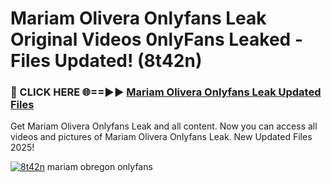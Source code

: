 # Mariam Olivera Onlyfans Leak Original Videos 0nlyFans Leaked - Files Updated! (8t42n)

<h3>🔴 CLICK HERE 🌐==►► <a href="https://tinyurl.com/4seja8ks" rel="nofollow">Mariam Olivera Onlyfans Leak Updated Files</a></h3>

Get Mariam Olivera Onlyfans Leak and all content. Now you can access all videos and pictures of Mariam Olivera Onlyfans Leak. New Updated Files 2025!

[![8t42n](https://i.imgur.com/EWjZXRe.gif)](https://tinyurl.com/4seja8ks)
mariam obregon onlyfans